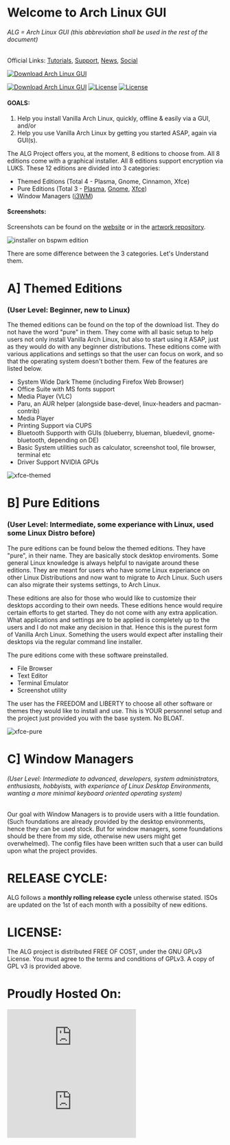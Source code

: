 # Welcome to **Arch Linux GUI**

###### *ALG = Arch Linux GUI* (this abbreviation shall be used in the rest of the document)


Official Links: [Tutorials](https://youtube.com/c/demonkilleralg), [Support](https://discord.com/invite/NgAFEw9Tkf), [News](https://t.me/archlinuxgui), [Social](https://www.instagram.com/archlinuxgui/)

[![Download Arch Linux GUI](https://a.fsdn.com/con/app/sf-download-button)](https://sourceforge.net/p/arch-linux-gui/files)

[![Download Arch Linux GUI](https://img.shields.io/sourceforge/dm/arch-linux-gui.svg)](https://sourceforge.net/projects/arch-linux-gui/files/stats/timeline) [![License](https://img.shields.io/badge/license-GPLv3-blueviolet)]() [![License](https://img.shields.io/badge/maintained-yes-important)]() 



#### GOALS:
1. Help you install Vanilla Arch Linux, quickly, offline & easily via a GUI, and/or
2. Help you use Vanilla Arch Linux by getting you started ASAP, again via GUI(s).

The ALG Project offers you, at the moment, 8 editions to choose from. All 8 editions come with a graphical installer. All 8 editions support encryption via LUKS. These 12 editions are divided into 3 categories:
* Themed Editions (Total 4 - Plasma, Gnome, Cinnamon, Xfce)
* Pure Editions (Total 3 - [Plasma](https://kde.org/plasma-desktop/), [Gnome](), [Xfce](https://www.xfce.org/))
* Window Managers ([i3WM](https://i3wm.org/))

#### Screenshots:
Screenshots can be found on the [website](https://archlinuxgui.in/) or in the [artwork repository](https://github.com/arch-linux-gui/artwork).

![installer on bspwm edition](https://raw.githubusercontent.com/arch-linux-gui/artwork/master/desktop-screenshots/ss-with-apps/theme/bspwm/BSPWM-installer.png)

There are some difference between the 3 categories.
Let's Understand them.

# A] Themed Editions 
### (User Level: Beginner, new to Linux)

The themed editions can be found on the top of the download list. They do not have the word "pure" in them. They come with all basic setup to help users not only install Vanilla Arch Linux, but also to start using it ASAP, just as they would do with any beginner distributions. These editions come with various applications and settings so that the user can focus on work, and so that the operating system doesn't bother them. Few of the features are listed below.

   * System Wide Dark Theme (including Firefox Web Browser)
   * Office Suite with MS fonts support
   * Media Player (VLC)
   * Paru, an AUR helper (alongside base-devel, linux-headers and pacman-contrib)
   * Media Player
   * Printing Support via CUPS
   * Bluetooth Supporth with GUIs (blueberry, blueman, bluedevil, gnome-bluetooth, depending on DE)
   * Basic System utilities such as calculator, screenshot tool, file browser, terminal etc
   * Driver Support NVIDIA GPUs

![xfce-themed](https://raw.githubusercontent.com/arch-linux-gui/artwork/master/desktop-screenshots/ss-with-apps/theme/xfce/xfce4-apps.png)

# B] Pure Editions 
### (User Level: Intermediate, some experiance with Linux, used some Linux Distro before)

   The pure editions can be found below the themed editions. They have "pure", in their name. They are basically stock desktop enviroments. Some general Linux knowledge is always helpful to navigate around these editions. They are meant for users who have some Linux experiance on other Linux Distributions and now want to migrate to Arch Linux. Such users can also migrate their systems settings, to Arch Linux.

   These editions are also for those who would like to customize their desktops according to their own needs. These editions hence would require certain efforts to get started. They do not come with any extra application. What applications and settings are to be applied is completely up to the users and I do not make any decision in that. Hence this is the purest form of Vanilla Arch Linux. Something the users would expect after installing their desktops via the regular command line installer.

  The pure editions come with these software preinstalled.
  * File Browser
  * Text Editor
  * Terminal Emulator
  * Screenshot utility

   The user has the FREEDOM and LIBERTY to choose all other software or themes they would like to install and use. This is YOUR personnel setup and the project just provided you with the base system. No BLOAT.
   
![xfce-pure](https://raw.githubusercontent.com/arch-linux-gui/artwork/master/desktop-screenshots/ss-with-apps/pure/xfce-pure-apps.png)

# C] Window Managers 
###### (User Level: Intermediate to advanced, developers, system administrators, enthusiasts, hobbyists, with experiance of Linux Desktop Environments, wanting a more minimal keyboard oriented operating system)

Our goal with Window Managers is to provide users with a little foundation. (Such foundations are already provided by the desktop environments, hence they can be used stock. But for window managers, some foundations should be there from my side, otherwise new users might get overwhelmed). The config files have been written such that a user can build upon what the project provides.
    
# RELEASE CYCLE: 
ALG follows a **monthly rolling release cycle** unless otherwise stated. ISOs are updated on the 1st of each month with a possibilty of new editions.

# LICENSE: 
The ALG project is distributed FREE OF COST, under the GNU GPLv3 License. You must agree to the terms and conditions of GPLv3. A copy of GPL v3 is provided above.

# Proudly Hosted On:
[![Download Arch Linux GUI](https://sourceforge.net/sflogo.php?type=14&group_id=3315102)](https://sourceforge.net/) [![Download Arch Linux GUI](https://osdn.net/sflogo.php?group_id=13109&type=2)](https://osdn.net/)
